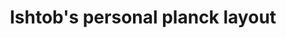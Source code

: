 ---
layout: layouts/keymapdb_entry.njk
OS: []
keymapAuthor: ishtob
firmware: QMK
hasHomeRowMods: False
hasLetterOnThumb: False
keymapImage: https://i.imgur.com/yKewjWW.jpg
keyCount: 48
keyboard: Planck
baseLayouts: ["QWERTY"]
languages: ['English']
layerCount: 10
title: "Ishtob's personal planck layout"
isSplit: False
stagger: ortholinear
summary: 
keymapUrl: https://github.com/ishtob/qmk_firmware/tree/master/keyboards/planck/keymaps/ishtob
writeup: https://github.com/ishtob/qmk_firmware/tree/master/keyboards/planck/keymaps/ishtob/readme.md
---